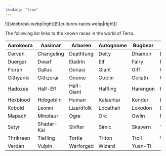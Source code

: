 ```yaml
---
landing: "true"
---
```

![[sidebreak.webp|right]]![[cultures-races.webp|right]]

The following list links to the known races in the world of Terra.

| Aarokocra | Aasimar    | Arboren    | Autognome | Bugbear  | Centaur    |
| --------- | ---------- | ---------- | --------- | -------- | ---------- |
| Cervan    | Changeling | Deathfung  | Deity     | Dhampir  | Dragonborn |
| Duergar   | Dwarf      | Eladrin    | Elf       | Fairy    | Firbolg    |
| Floran    | Gallus     | Genasi     | Giant     | Giff     | Gith       |
| Githyanki | Githzerai  | Gnome      | Goblin    | Goliath  | Grung      |
| Hadozee   | Half-Elf   | Half-Giant | Halfling  | Harengon | Hedge      |
| Hexblood  | Hobgoblin  | Human      | Kalashtar | Kender   | Kenku      |
| Kobold    | Leonin     | Lizardfolk | Locathah  | Loxodon  | Luma       |
| Mapach    | Minotaur   | Ogre       | Orc       | Owlin    | Plasmoid   |
| Satyr     | Shadar-Kai | Shifter    | Simic     | Skavern  | Tabaxi     |
| Thrikreen | Tiefling   | Tortle     | Triton    | Troll    | Vedalken   |
| Verdan    | Vulpin     | Warforged  | Wizard    | Yuan-Ti  |            |
